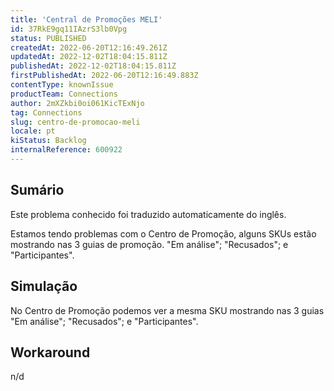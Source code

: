 ```yaml
---
title: 'Central de Promoções MELI'
id: 37RkE9gq11IAzrS3lb0Vpg
status: PUBLISHED
createdAt: 2022-06-20T12:16:49.261Z
updatedAt: 2022-12-02T18:04:15.811Z
publishedAt: 2022-12-02T18:04:15.811Z
firstPublishedAt: 2022-06-20T12:16:49.883Z
contentType: knownIssue
productTeam: Connections
author: 2mXZkbi0oi061KicTExNjo
tag: Connections
slug: centro-de-promocao-meli
locale: pt
kiStatus: Backlog
internalReference: 600922
---
```


## Sumário

<div class="alert alert-info">
  <p>Este problema conhecido foi traduzido automaticamente do inglês.</p>
</div>



Estamos tendo problemas com o Centro de Promoção, alguns SKUs estão mostrando nas 3 guias de promoção. "Em análise"; "Recusados"; e "Participantes".



## Simulação



No Centro de Promoção podemos ver a mesma SKU mostrando nas 3 guias "Em análise"; "Recusados"; e "Participantes".



## Workaround


n/d

